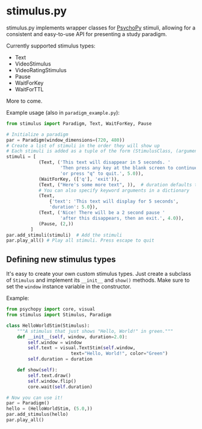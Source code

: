 # stimulus.py 

stimulus.py implements wrapper classes for [PsychoPy](http://www.psychopy.org/) stimuli, allowing for a consistent and easy-to-use API for presenting a study paradigm.

Currently supported stimulus types: 
* Text
* VideoStimulus
* VideoRatingStimulus
* Pause
* WaitForKey
* WaitForTTL

More to come. 

Example usage (also in `paradigm_example.py`):

```python
from stimulus import Paradigm, Text, WaitForKey, Pause    

# Initialize a paradigm
par = Paradigm(window_dimensions=(720, 480))
# Create a list of stimuli in the order they will show up
# Each stimuli is added as a tuple of the form (StimulusClass, (arguments))
stimuli = [
            (Text, ('This text will disappear in 5 seconds. '
                    'Then press any key at the blank screen to continue '
                    'or press "q" to quit.', 5.0)),
            (WaitForKey, (['q'], 'exit')),
            (Text, ("Here's some more text", )),  # duration defaults to 2 sec
            # You can also specify keyword arguments in a dictionary
            (Text, 
                {'text': 'This text will display for 5 seconds',
                'duration': 5.0}),
            (Text, ('Nice! There will be a 2 second pause '
                    'after this disappears, then an exit.', 4.0)),
            (Pause, (2,))
         ]
par.add_stimuli(stimuli)  # Add the stimuli
par.play_all() # Play all stimuli. Press escape to quit
```

## Defining new stimulus types
It's easy to create your own custom stimulus types. Just create a subclass of `Stimulus` and implement its `__init__` and `show()` methods. Make sure to set the `window` instance variable in the constructor.

Example:

```python
from psychopy import core, visual
from stimulus import Stimulus, Paradigm

class HelloWorldStim(Stimulus):
    """A stimulus that just shows "Hello, World!" in green."""
    def __init__(self, window, duration=2.0):
        self.window = window
        self.text = visual.TextStim(self.window, 
                        text="Hello, World!", color="Green")
        self.duration = duration

    def show(self):
        self.text.draw()
        self.window.flip()
        core.wait(self.duration)

# Now you can use it!
par = Paradigm()
hello = (HelloWorldStim, (5.0,))
par.add_stimulus(hello)
par.play_all()
```
